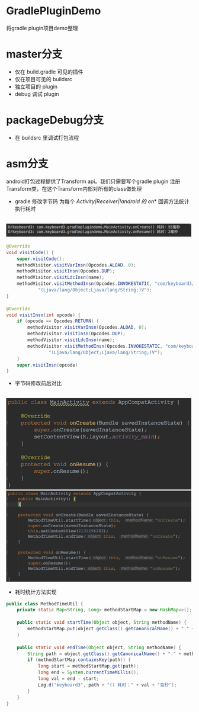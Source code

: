 # GradlePluginDemo
将gradle plugin项目demo整理

# master分支
- 仅在 build.gradle 可见的插件
- 仅在项目可见的 buildsrc
- 独立项目的 plugin
- debug 调试 plugin
# packageDebug分支
- 在 buildsrc 里调试打包流程
# asm分支
android打包过程提供了Transform api。我们只需要写个gradle plugin 注册Transform类，在这个Transform内部对所有的class做处理<br>
- gradle 修改字节码
为每个 *Activity|*Receiver|!android* 的 on** 回调方法统计执行耗时
<br>
<img src="images/out1.png" width="500">


```java
@Override
void visitCode() {
    super.visitCode();
    methodVisitor.visitVarInsn(Opcodes.ALOAD, 0);
    methodVisitor.visitInsn(Opcodes.DUP);
    methodVisitor.visitLdcInsn(name);
    methodVisitor.visitMethodInsn(Opcodes.INVOKESTATIC, "com/keyboard3/gradleplugindemo/MethodTimeUtil", "startTime",
            "(Ljava/lang/Object;Ljava/lang/String;)V");
}

@Override
void visitInsn(int opcode) {
    if (opcode == Opcodes.RETURN) {
        methodVisitor.visitVarInsn(Opcodes.ALOAD, 0);
        methodVisitor.visitInsn(Opcodes.DUP);
        methodVisitor.visitLdcInsn(name);
        methodVisitor.visitMethodInsn(Opcodes.INVOKESTATIC, "com/keyboard3/gradleplugindemo/MethodTimeUtil", "endTime",
                "(Ljava/lang/Object;Ljava/lang/String;)V");
    }
    super.visitInsn(opcode)
}
```
- 字节码修改前后对比
<br>
<img src="images/out3.png" width="500">
<img src="images/out2.png" width="500">

- 耗时统计方法实现
```java
public class MethodTimeUtil {
    private static Map<String, Long> methodStartMap = new HashMap<>();

    public static void startTime(Object object, String methodName) {
        methodStartMap.put(object.getClass().getCanonicalName() + "." + methodName, System.currentTimeMillis());
    }

    public static void endTime(Object object, String methodName) {
        String path = object.getClass().getCanonicalName() + "." + methodName;
        if (methodStartMap.containsKey(path)) {
            long start = methodStartMap.get(path);
            long end = System.currentTimeMillis();
            long val = end - start;
            Log.d("keyboard3", path + "() 耗时：" + val + "毫秒");
        }
    }
}
```